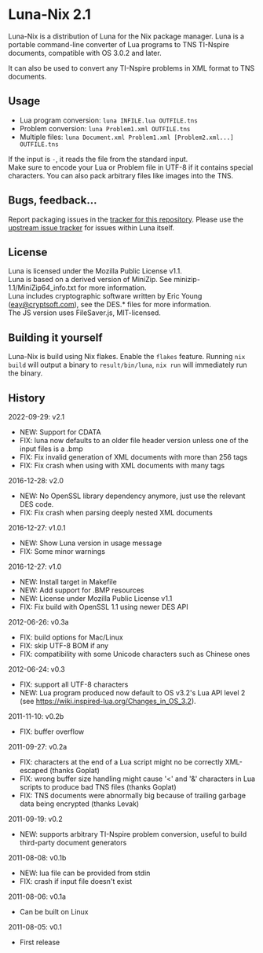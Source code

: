 Luna-Nix 2.1
========

Luna-Nix is a distribution of Luna for the Nix package manager.
Luna is a portable command-line converter of Lua programs to TNS TI-Nspire documents, compatible with OS 3.0.2 and later.

It can also be used to convert any TI-Nspire problems in XML format to TNS documents.

## Usage

* Lua program conversion:    `luna INFILE.lua OUTFILE.tns`
* Problem conversion:        `luna Problem1.xml OUTFILE.tns`
* Multiple files:            `luna Document.xml Problem1.xml [Problem2.xml...] OUTFILE.tns`

If the input is `-`, it reads the file from the standard input.  
Make sure to encode your Lua or Problem file in UTF-8 if it contains special characters. You can also pack arbitrary files like images into the TNS.

## Bugs, feedback...

Report packaging issues in the [tracker for this repository](https://github.com/k6av/Luna-Nix/issues).
Please use the [upstream issue tracker](https://github.com/ndless-nspire/Luna/issues) for issues within Luna itself.

## License

Luna is licensed under the Mozilla Public License v1.1.  
Luna is based on a derived version of MiniZip. See minizip-1.1/MiniZip64_info.txt for more information.  
Luna includes cryptographic software written by Eric Young (eay@cryptsoft.com), see the DES.* files for more information.  
The JS version uses FileSaver.js, MIT-licensed.

## Building it yourself

Luna-Nix is build using Nix flakes. Enable the `flakes` feature. Running `nix build` will output a binary to `result/bin/luna`, `nix run` will immediately run the binary.

<!-- You need the zlib (zlib1g-dev/zlib-devel) development library. On macOS, you can use [brew](http://brew.sh/): `brew install zlib`  
Then you can just run `make`. -->

## History

2022-09-29: v2.1
 * NEW: Support for CDATA
 * FIX: luna now defaults to an older file header version unless one of the input files is a .bmp
 * FIX: Fix invalid generation of XML documents with more than 256 tags
 * FIX: Fix crash when using with XML documents with many tags

2016-12-28: v2.0
 * NEW: No OpenSSL library dependency anymore, just use the relevant DES code.
 * FIX: Fix crash when parsing deeply nested XML documents
 
2016-12-27: v1.0.1
 * NEW: Show Luna version in usage message
 * FIX: Some minor warnings

2016-12-27: v1.0
 * NEW: Install target in Makefile
 * NEW: Add support for .BMP resources
 * NEW: License under Mozilla Public License v1.1
 * FIX: Fix build with OpenSSL 1.1 using newer DES API

2012-06-26: v0.3a
 * FIX: build options for Mac/Linux
 * FIX: skip UTF-8 BOM if any
 * FIX: compatibility with some Unicode characters such as Chinese ones

2012-06-24: v0.3
 * FIX: support all UTF-8 characters
 * NEW: Lua program produced now default to OS v3.2's Lua API level 2 (see
        https://wiki.inspired-lua.org/Changes_in_OS_3.2).

2011-11-10: v0.2b
 * FIX: buffer overflow

2011-09-27: v0.2a
 * FIX: characters at the end of a Lua script might no be correctly XML-escaped
        (thanks Goplat)
 * FIX: wrong buffer size handling might cause '<' and '&' characters in Lua
        scripts to produce bad TNS files (thanks Goplat)
 * FIX: TNS documents were abnormally big because of trailing garbage data being
        encrypted (thanks Levak)

2011-09-19: v0.2
 * NEW: supports arbitrary TI-Nspire problem conversion, useful to build
        third-party document generators

2011-08-08: v0.1b
 * NEW: lua file can be provided from stdin
 * FIX: crash if input file doesn't exist

2011-08-06: v0.1a
 * Can be built on Linux

2011-08-05: v0.1
 * First release
